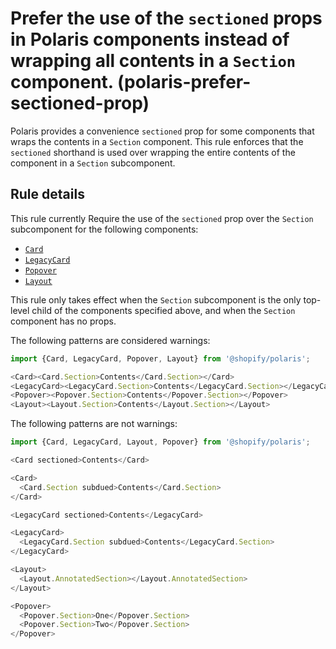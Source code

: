 # Prefer the use of the `sectioned` props in Polaris components instead of wrapping all contents in a `Section` component. (polaris-prefer-sectioned-prop)

Polaris provides a convenience `sectioned` prop for some components that wraps the contents in a `Section` component. This rule enforces that the `sectioned` shorthand is used over wrapping the entire contents of the component in a `Section` subcomponent.

## Rule details

This rule currently Require the use of the `sectioned` prop over the `Section` subcomponent for the following components:

* [`Card`](https://polaris.shopify.com/components/deprecated/card)
* [`LegacyCard`](https://polaris.shopify.com/components/layout-and-structure/legacy-card)
* [`Popover`](https://polaris.shopify.com/components/overlays/popover)
* [`Layout`](https://polaris.shopify.com/components/layout-and-structure/layout)

This rule only takes effect when the `Section` subcomponent is the only top-level child of the components specified above, and when the `Section` component has no props.

The following patterns are considered warnings:

```js
import {Card, LegacyCard, Popover, Layout} from '@shopify/polaris';

<Card><Card.Section>Contents</Card.Section></Card>
<LegacyCard><LegacyCard.Section>Contents</LegacyCard.Section></LegacyCard>
<Popover><Popover.Section>Contents</Popover.Section></Popover>
<Layout><Layout.Section>Contents</Layout.Section></Layout>
```

The following patterns are not warnings:

```js
import {Card, LegacyCard, Layout, Popover} from '@shopify/polaris';

<Card sectioned>Contents</Card>

<Card>
  <Card.Section subdued>Contents</Card.Section>
</Card>

<LegacyCard sectioned>Contents</LegacyCard>

<LegacyCard>
  <LegacyCard.Section subdued>Contents</LegacyCard.Section>
</LegacyCard>

<Layout>
  <Layout.AnnotatedSection></Layout.AnnotatedSection>
</Layout>

<Popover>
  <Popover.Section>One</Popover.Section>
  <Popover.Section>Two</Popover.Section>
</Popover>
```
